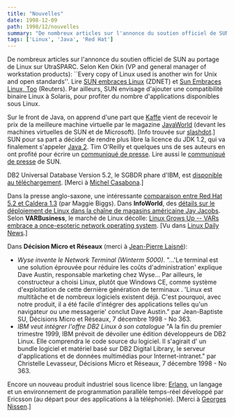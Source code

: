 ```yaml
---
title: "Nouvelles"
date: 1998-12-09
path: 1998/12/nouvelles
summary: "De nombreux articles sur l'annonce du soutien officiel de SUN au portage de Linux sur UtraSPARC."
tags: ['Linux', 'Java', 'Red Hat']
---
```


<P>
De nombreux articles sur l'annonce du soutien officiel de
SUN au portage de Linux sur UtraSPARC. Selon Ken Okin (VP
and general manager of workstation products): ``Every copy of
Linux used is another win for Unix and open standards''. Lire <A HREF="http://www.zdnet.com/zdnn/stories/news/0,4586,2173439,00.html">SUN
embraces Linux</A> (ZDNET) et <A HREF="http://www.wired.com/news/news/technology/story/16718.html">
Sun Embraces Linux, Too</A> (Reuters).  Par ailleurs, SUN envisage
d'ajouter une compatibilité binaire Linux à Solaris, pour profiter du
nombre d'applications disponibles sous Linux.
</P>

<P>
Sur le front de Java, on apprend d'une part que <A HREF="http://www.transvirtual.com/">Kaffe</A> vient de recevoir
le prix de la meilleure machine virtuelle par le magazine <A HREF="http://www.javaworld.com/javaworld/pr/awards98.html">JavaWorld</A>
(devant les machines virtuelles de SUN et de Microsoft).  [Info
trouvée sur <A HREF="http://slashdot.org/">slashdot</A>.]
SUN pour sa part a décider de rendre plus libre
la licence du JDK 1.2, qui va finalement s'appeler <A HREF="http://www.techserver.com/newsroom/ntn/info/120798/info22_18887.html">Java
2</A>. Tim O'Reilly et quelques
uns de ses auteurs en ont profité pour écrire un <A HREF="http://www.newsalert.com/free/story?StoryId=CnM4d0bKbyteWmde&amp;FQ=Java&amp;Title=Headlines%20for%3A%20Java%0A">communiqué
de presse</A>.
Lire aussi le <A HREF="http://nt.excite.com/news/bw/981208/sun-microsystems-7">communiqué de presse</A> de SUN.
</P>

<P>
DB2 Universal Database Version 5.2, le SGBDR phare d'IBM, est <A HREF="http://www.software.ibm.com/data/db2/linux/">disponible au
téléchargement</A>. [Merci à <A HREF="mailto:michel_casabona@e-mail.com">Michel
Casabona</A>.]
</P>

<P>
Dans la presse anglo-saxone, une intéressante <A HREF="http://currents.net/magazine/national/1623/inet1623.html">comparaison entre Red Hat 5.2 et Caldera 1.3</A>
(par Maggie Biggs).  Dans <B>InfoWorld</B>, des <A HREF="http://www.infoworld.com/cgi-bin/displayStory.pl?/mentor/981207mentors.htm">
détails sur le déploiement de Linux dans la chaîne de magasins américaine
Jay Jacobs</A>.
Selon <B>VARBusiness</B>, le marché de Linux décolle:
<A HREF="http://www.techweb.com/se/directlink.cgi?VAR19981207S0028">Linux Grows Up -- VARs embrace a once-esoteric network operating system</A>.
[Vu dans <A HREF="http://lwn.net/daily/">Linux Daily News</A>.]
</P>

<P>
Dans <B>Décision Micro et Réseaux</B> (merci à <A HREF="mailto:jp@laisne.com">Jean-Pierre Laisné</A>):
</P>

<UL>

<LI>
<EM>Wyse invente le Network Terminal (Winterm 5000)</EM>.
"...'Le terminal est une solution éprouvée pour réduire les coûts
d'administration' explique Dave Austin, responsable marketing chez
Wyse... Par ailleurs, le constructeur a choisi Linux, plutôt que Windows
CE, comme système d'exploitation de cette dernière génération de
terminaux . 'Linux est multitâche et de nombreux logiciels existent
déjà. C'est pourquoi, avec notre produit, il a été facile d'intégrer des
applications telles qu'un navigateur ou une messagerie' conclut Dave
Austin." par Jean-Baptiste SU, Décisions Micro et Réseaux, 7 décembre
1998 - No 363.

<LI>
<EM>IBM veut intégrer l'offre DB2 Linux à son catalogue</EM>
"A la fin du premier trimestre 1999, IBM prévoit de dévoiler une édition
développeurs de DB2 Linux. Elle comprendra le code source du
logiciel. Il s'agirait d' un bundle logiciel et matériel basé sur DB2
Digital Library, le serveur d'applications et de données multimédias
pour Internet-intranet." par Christelle Levasseur, Décisions Micro et
Réseaux, 7 décembre 1998 - No 363.

</UL>

<P>
Encore un nouveau produit industriel sous licence libre:
<A HREF="http://www.erlang.org/">Erlang</A>, un langage et un
environnement de programmation parallèle temps-réel développé
par Ericsson (au départ pour des applications à la téléphonie).
[Merci à <A HREF="mailto:Georges.Nissen@inria.fr">Georges Nissen</A>.]
</P>


